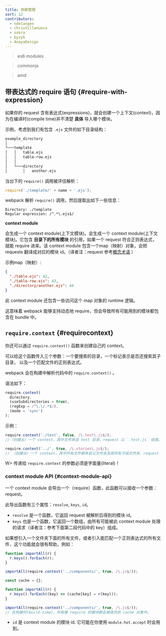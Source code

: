 ```yaml
---
title: 依赖管理
sort: 12
contributors:
  - ndelangen
  - chrisVillanueva
  - sokra
  - byzyk
  - AnayaDesign
---
```


> es6 modules

> commonjs

> amd

## 带表达式的 require 语句 {#require-with-expression}

如果你的 request 含有表达式(expressions)，就会创建一个上下文(context)，因为在编译时(compile time)并不清楚 **具体** 导入哪个模块。

示例，考虑到我们有包含 `.ejs` 文件的如下目录结构：

```bash
example_directory
│
└───template
│   │   table.ejs
│   │   table-row.ejs
│   │
│   └───directory
│       │   another.ejs
```

当台下的 `require()` 调用被评估解析：

```javascript
require('./template/' + name + '.ejs');
```

webpack 解析 `require()` 调用，然后提取出如下一些信息：

```code
Directory: ./template
Regular expression: /^.*\.ejs$/
```

**context module**

会生成一个 context module(上下文模块)。会生成一个 context module(上下文模块)。它包含 **目录下的所有模块** 的引用，如果一个 request 符合正则表达式，就能 require 进来。该 context module 包含一个map（映射）对象，会把 requests 翻译成对应的模块 id。（译者注：request 参考[概念术语](https://webpack.docschina.org/glossary/) ）

示例map（映射）:

```json
{
  "./table.ejs": 42,
  "./table-row.ejs": 43,
  "./directory/another.ejs": 44
}
```

此 context module 还包含一些访问这个 map 对象的 runtime 逻辑。

这意味着 webpack 能够支持动态地 require，但会导致所有可能用到的模块都包含在 bundle 中。

## `require.context` {#requirecontext}

你还可以通过 `require.context()` 函数来创建自己的 context。

可以给这个函数传入三个参数：一个要搜索的目录，一个标记表示是否还搜索其子目录，
以及一个匹配文件的正则表达式。

webpack 会在构建中解析代码中的 `require.context()` 。

语法如下：

```javascript
require.context(
  directory,
  (useSubdirectories = true),
  (regExp = /^\.\/.*$/),
  (mode = 'sync')
);
```

示例：

```javascript
require.context('./test', false, /\.test\.js$/);
//（创建出）一个 context，其中文件来自 test 目录，request 以 `.test.js` 结尾。
```

```javascript
require.context('../', true, /\.stories\.js$/);
// （创建出）一个 context，其中所有文件都来自父文件夹及其所有子级文件夹，request 以 `.stories.js` 结尾。
```

W> 传递给 `require.context` 的参数必须是字面量(literal)！

### context module API {#context-module-api}

一个 context module 会导出一个（require）函数，此函数可以接收一个参数：request。

此导出函数有三个属性：`resolve`, `keys`, `id`。

- `resolve` 是一个函数，它返回 request 被解析后得到的模块 id。
- `keys` 也是一个函数，它返回一个数组，由所有可能被此 context module 处理的请求（译者注：参考下面第二段代码中的 key）组成。

如果想引入一个文件夹下面的所有文件，或者引入能匹配一个正则表达式的所有文件，这个功能就会很有帮助，例如：

```javascript
function importAll(r) {
  r.keys().forEach(r);
}

importAll(require.context('../components/', true, /\.js$/));
```

```javascript
const cache = {};

function importAll(r) {
  r.keys().forEach((key) => (cache[key] = r(key)));
}

importAll(require.context('../components/', true, /\.js$/));
// 在构建时(build-time)，所有被 require 的模块都会被填充到 cache 对象中。
```

- `id` 是 context module 的模块 id. 它可能在你使用 `module.hot.accept` 时会用到。
